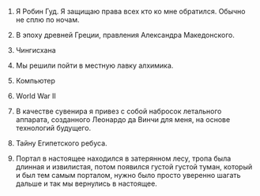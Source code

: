 1. Я Робин Гуд. Я защищаю права всех кто ко мне обратился. Обычно не сплю по ночам.

2. В эпоху древней Греции, правления Александра Македонского.

3. Чингисхана

4. Мы решили пойти в местную лавку алхимика.

5. Компьютер

6. World War II

7. В качестве сувенира я привез с собой набросок летального аппарата, созданного Леонардо да Винчи для меня, на основе технологий будущего.

8. Тайну Египетского ребуса.

9. Портал в настоящее находился в затерянном лесу, тропа была длинная и извилистая, потом появился густой густой туман, который и был тем самым порталом, нужно было просто уверенно шагать дальше и так мы вернулись в настоящее.
